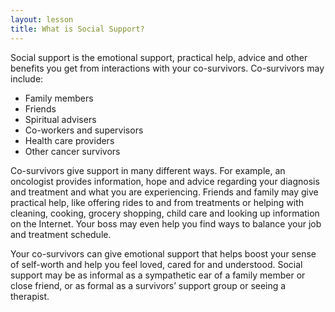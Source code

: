 ```yaml
---
layout: lesson
title: What is Social Support?
---
```


Social support is the emotional support, practical help, advice and other benefits you get from interactions with your co-survivors. Co-survivors may include: 

* Family members 
* Friends 
* Spiritual advisers 
* Co-workers and supervisors 
* Health care providers 
* Other cancer survivors

Co-survivors give support in many different ways. For example, an oncologist provides information, hope and advice regarding your diagnosis and treatment and what you are experiencing. Friends and family may give practical help, like offering rides to and from treatments or helping with cleaning, cooking, grocery shopping, child care and looking up information on the Internet. Your boss may even help you find ways to balance your job and treatment schedule. 

Your co-survivors can give emotional support that helps boost your sense of self-worth and help you feel loved, cared for and understood. Social support may be as informal as a sympathetic ear of a family member or close friend, or as formal as a survivors’ support group or seeing a therapist.
